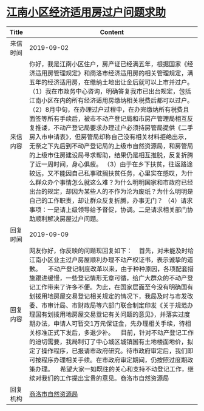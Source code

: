 # [江南小区经济适用房过户问题求助](http://www.shangluo.gov.cn/zmhd/ldxxxx.jsp?urltype=leadermail.LeaderMailContentUrl&wbtreeid=1112&leadermailid=5427)

| Title |                                                                                                                                                                                                                                           Content                                                                                                                                                                                                                                           |
|:-----:|---------------------------------------------------------------------------------------------------------------------------------------------------------------------------------------------------------------------------------------------------------------------------------------------------------------------------------------------------------------------------------------------------------------------------------------------------------------------------------------------|
| 来信时间  | 2019-09-02                                                                                                                                                                                                                                                                                                                                                                                                                                                                                  |
| 来信内容  | 你好，我是江南小区住户，房产证已经满五年，根据国家《经济适用房管理规定》和商洛市经济适用房的相关管理规定，满五年的经济适用房，在缴纳土地出让金后就可以上市并过户。 （1）我在市政务中心咨询，明确答复我市已出台规定，包括江南小区在内的所有经济适用房缴纳相关税费后都可以过户。 （2）8月中旬，在办理过户过程中，在办完缴纳所有税费且面签等所有手续后，被市不动产登记局和市房产管理局相互反复推诿，不动产登记局要求办理过户必须持房管局提供《二手房入市申请表》，但房管局却称自己没有相关材料拒绝出示，无奈之下先后到不动产登记局的上级市自然资源局，和房管局的上级市住房建设局寻求帮助，结果仍是相互推脱，反复折腾了近一周时间，身心俱疲。 （3）由于在乡下扶贫，往返路途较远，又不能因自己私事耽搁扶贫任务，心里实在感叹，为什么群众办个事情怎么就这么难？为什么明明国家和市政府已经出台的规定，却因为某些人的不作为沦为废纸？为什么明明是自己的工作职责，却让群众反复折腾，办事无门？ （4）请求事项：一是请上级领导给予督促，协调。二是请求相关部门协助顺利解决房屋过户问题。 |
| 回复时间  | 2019-09-09                                                                                                                                                                                                                                                                                                                                                                                                                                                                                  |
| 回复内容  | 网友你好，你反映的问题现回复如下：    首先，对未能及时给江南小区业主过户房屋顺利办理不动产权证书，表示诚挚的道歉。    不动产登记制度改革以来，由于种种原因，各项配套措施跟进缓慢，一些登记情形无章可循，给广大群众的不动产登记工作带来了许多不便。为此，在国家层面至今没有明确国有划拨用地房屋交易登记相关规定的情况下，我局及时与市发改委、市审计局、市财政局等六部门联合制定印发《关于规范办理国有划拨用地房屋交易登记有关问题的意见》，并落实过度期办法，申请人可暂交1万元保证金，先办理相关手续，待相关标准正式下发后，多退少补。    目前，针对不动产登记工作的迫切需要，我局制订了中心城区城镇国有土地楼面地价，拟定了操作程序，已报请市政府研究。待市政府审定后，我们即可按程序办理相关手续。在市政府审定期间，仍按照过度期政策办理。    希望大家一如既往的关心和支持不动登记工作，继续对我们的工作提出宝贵的意见。商洛市自然资源局                                                               |
| 回复机构  | [商洛市自然资源局](../../category/agencies/商洛市自然资源局.md)                                                                                                                                                                                                                                                                                                                                                                                                                                             |